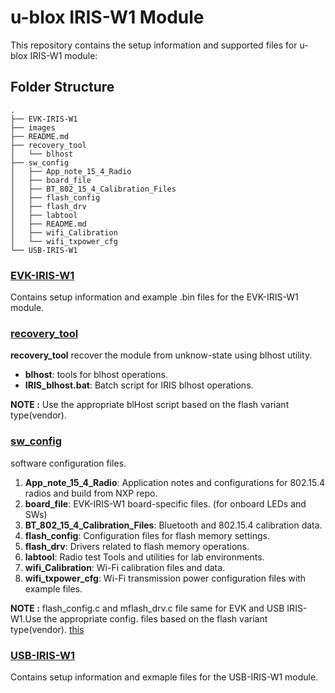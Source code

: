 # u-blox IRIS-W1 Module

This repository contains the setup information and supported files for u-blox IRIS-W1 module:

## Folder Structure

```shell
.
├── EVK-IRIS-W1
├── images
├── README.md
├── recovery_tool
│   └── blhost
├── sw_config
│   ├── App_note_15_4_Radio
│   ├── board_file
│   ├── BT_802_15_4_Calibration_Files
│   ├── flash_config
│   ├── flash_drv
│   ├── labtool
│   ├── README.md
│   ├── wifi_Calibration
│   └── wifi_txpower_cfg
└── USB-IRIS-W1

```

### [EVK-IRIS-W1](EVK-IRIS-W1/README.md)

Contains setup information and example .bin files for the EVK-IRIS-W1 module.

### [recovery_tool](recovery_tool/blhost/)

**recovery_tool** recover the module from unknow-state using blhost utility.

- **blhost**: tools for blhost operations.
- **IRIS_blhost.bat**: Batch script for IRIS blhost operations.

**NOTE :** Use the appropriate blHost script based on the flash variant type(vendor).

### [sw_config](sw_config/README.md)

software configuration files.

1. **App_note_15_4_Radio**: 
	Application notes and configurations for 802.15.4 radios and build from NXP repo.
2. **board_file**: 
	EVK-IRIS-W1 board-specific files. (for onboard LEDs and SWs)
3. **BT_802_15_4_Calibration_Files**: 
	Bluetooth and 802.15.4 calibration data.
4. **flash_config**: 
	Configuration files for flash memory settings.
5. **flash_drv**:
	 Drivers related to flash memory operations.
6. **labtool**: 
	Radio test Tools and utilities for lab environments.
7. **wifi_Calibration**: 
	Wi-Fi calibration files and data.
8. **wifi_txpower_cfg**: 
	Wi-Fi transmission power configuration files with example files.


**NOTE :** flash_config.c and mflash_drv.c file same for EVK and USB IRIS-W1.Use the appropriate config. files based on the flash variant type(vendor). [this](EVK-IRIS-W1/examples/README.md)

### [USB-IRIS-W1](USB-IRIS-W1/README.md)

Contains setup information and exmaple files for the USB-IRIS-W1 module.
